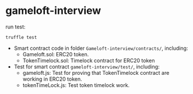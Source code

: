 # gameloft-interview
run test:
```
truffle test
```
+ Smart contract code in folder `Gameloft-interview/contracts/`, including:
    + Gameloft.sol: ERC20 token.
    + TokenTimelock.sol: Timelock contract for ERC20 token
+ Test for smart contract `gameloft-interview/test/`, including:
    + gameloft.js: Test for proving that TokenTimelock contract are working in ERC20 token. 
    + tokenTimeLock.js: Test token timelock work.
